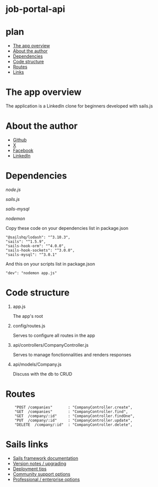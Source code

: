 # job-portal-api

# plan

- <a href="#the-app-overview" > The app overview <a/>
- <a href="#about-the-author" > About the author <a/>
- <a href="#dependencies" > Dependencies <a/>
- <a href="#code-structure" > Code structure <a/>
- <a href="#routes" > Routes <a/>
- <a href="#links" > Links <a/>

# The app overview
The application is a LinkedIn clone for beginners developed with sails.js

# About the author 
+ [Github](https://github.com/Dr-Lab1) 
+ [X](https://x.com/@JoBahati) 
+ [Facebook](https://facebook.com/jonathan.kukwabantu.7)
+ [LinkedIn](https://www.linkedin.com/in/jonathan-kukwabantu-798238288/)

# Dependencies
*node.js*

*sails.js*

*sails-mysql*

*nodemon*

Copy these code on your dependencies list in package.json

    "@sailshq/lodash": "^3.10.3",
    "sails": "^1.5.9",
    "sails-hook-orm": "^4.0.0",
    "sails-hook-sockets": "^3.0.0",
    "sails-mysql": "^3.0.1"

And this on your scripts list in package.json

    "dev": "nodemon app.js"

# Code structure 
1. app.js
    
    The app's root

2. config/routes.js

    Serves to configure all routes in the app

3. api/controllers/CompanyController.js

    Serves to manage fonctionnalities and renders responses 

4. api/models/Company.js 

    Discuss with the db to CRUD

# Routes 

        "POST /companies"       : "CompanyController.create",
        "GET  /companies"       : "CompanyController.find",
        "GET  /company/:id"     : "CompanyController.findOne",
        "PUT  /company/:id"     : "CompanyController.update",
        "DELETE  /company/:id"  : "CompanyController.delete",

# Sails links

+ [Sails framework documentation](https://sailsjs.com/get-started)
+ [Version notes / upgrading](https://sailsjs.com/documentation/upgrading)
+ [Deployment tips](https://sailsjs.com/documentation/concepts/deployment)
+ [Community support options](https://sailsjs.com/support)
+ [Professional / enterprise options](https://sailsjs.com/enterprise)
